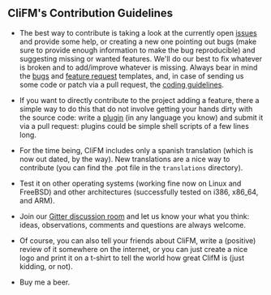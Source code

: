 ## CliFM's Contribution Guidelines

* The best way to contribute is taking a look at the currently open [issues](https://github.com/leo-arch/clifm/issues) and provide some help, or creating a new one pointing out bugs (make sure to provide enough information to make the bug reproducible) and suggesting missing or wanted features. We'll do our best to fix whatever is broken and to add/improve whatever is missing. Always bear in mind the [bugs](https://github.com/leo-arch/clifm/blob/master/.github/ISSUE_TEMPLATE/bug_report.md) and [feature request](https://github.com/leo-arch/clifm/blob/master/.github/ISSUE_TEMPLATE/feature_request.md) templates, and, in case of sending us some code or patch via a pull request, the [coding guidelines](https://github.com/leo-arch/clifm/blob/master/src/README.md).

* If you want to directly contribute to the project adding a feature, there a simple way to do this that do not involve getting your hands dirty with the source code: write a [plugin](https://github.com/leo-arch/clifm/wiki/Advanced#plugins) (in any language you know) and submit it via a pull request: plugins could be simple shell scripts of a few lines long.

* For the time being, CliFM includes only a spanish translation (which is now out dated, by the way). New translations are a nice way to contribute (you can find the .pot file in the `translations` directory).

* Test it on other operating systems (working fine now on Linux and FreeBSD) and other architectures (successfully tested on i386, x86_64, and ARM).

* Join our [Gitter discussion room](https://gitter.im/leo-arch/clifm) and let us know your what you think: ideas, observations, comments and questions are always welcome.

* Of course, you can also tell your friends about CliFM, write a (positive) review of it somewhere on the internet, or you can just create a nice logo and print it on a t-shirt to tell the world how great ClifM is (just kidding, or not).

* Buy me a beer.

